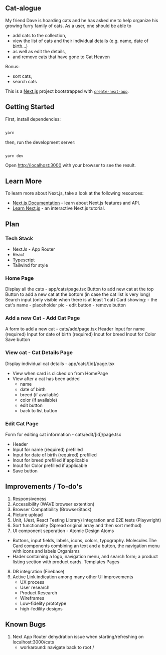 ## Cat-alogue

My friend Dave is hoarding cats and he has asked me to help organize his growing furry
family of cats.
As a user, one should be able to

- add cats to the collection,
- view the list of cats and their individual details (e.g. name, date of birth...)
- as well as edit the details,
- and remove cats that have gone to Cat Heaven

Bonus:

- sort cats,
- search cats

This is a [Next.js](https://nextjs.org) project bootstrapped with [`create-next-app`](https://nextjs.org/docs/app/api-reference/cli/create-next-app).

## Getting Started

First, install dependencies:

```bash

yarn

```

then, run the development server:

```bash

yarn dev

```

Open [http://localhost:3000](http://localhost:3000) with your browser to see the result.

## Learn More

To learn more about Next.js, take a look at the following resources:

- [Next.js Documentation](https://nextjs.org/docs) - learn about Next.js features and API.
- [Learn Next.js](https://nextjs.org/learn) - an interactive Next.js tutorial.

## Plan

### Tech Stack

- NextJs - App Router
- React
- Typescript
- Tailwind for style

### Home Page

Display all the cats - app/cats/page.tsx
Button to add new cat at the top
Button to add a new cat at the bottom (in case the cat list is very long)
Search input (only visible when there is at least 1 cat)
Card showing: - the cat's name - placeholder pic - edit button - remove button

### Add a new Cat - Add Cat Page

A form to add a new cat - cats/add/page.tsx
Header
Input for name (required)
Input for date of birth (required)
Inout for breed
Inout for Color
Save button

### View cat - Cat Details Page

Display individual cat details - app/cats/[id]/page.tsx

- View when card is clicked on from HomePage
- View after a cat has been added
  - name
  - date of birth
  - breed (if available)
  - color (if available)
  - edit button
  - back to list button

### Edit Cat Page

Form for editing cat information - cats/edit/[id]/page.tsx

- Header
- Input for name (required) prefilled
- Input for date of birth (required) prefilled
- Inout for breed prefilled if applicable
- Inout for Color prefilled if applicable
- Save button

## Improvements / To-do's

1. Responsiveness
2. Accessibility (WAVE browser extention)
3. Browser Compatibility (BrowserStack)
4. Picture upload
5. Unit, (Jest, React Testing Library) Integration and E2E tests (Playwright)
6. Sort functionality (Spread original array and then sort method)
7. UI component seperation - Atomic Design
   Atoms

- Buttons, input fields, labels, icons, colors, typography.
  Molecules
  The Card components combining an text and a button, the navigation menu with icons and labels
  Organisms
- Hader containing a logo, navigation menu, and search form; a product listing section with product cards.
  Templates
  Pages

8. DB integration (Firebase)
9. Active Link indication among many other UI improvements
   - UX process
   - User research
   - Product Research
   - Wireframes
   - Low-fidelity prototype
   - high-fedility designs

## Known Bugs

1. Next App Router dehydration issue when starting/refreshing on localhost:3000/cats
   - workaround: navigate back to root /
